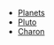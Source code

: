 * [Planets](http://planetpixelemporium.com/planets.html)
* [Pluto](http://snowfall-the-cat.deviantart.com/art/Pluto-Map-2015-Nov-10-546286799)
* [Charon](http://snowfall-the-cat.deviantart.com/art/Charon-Map-2015-Nov-07-546620055)
